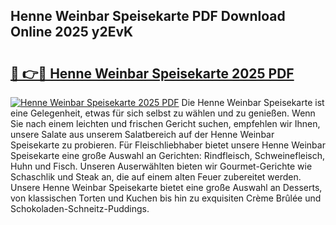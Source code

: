 ## Henne Weinbar Speisekarte PDF Download Online 2025 y2EvK

# <h2><a href="http://gceghv.nevu.top/?p=Henne+Weinbar+Speisekarte">🔗 👉🔴 Henne Weinbar Speisekarte 2025 PDF</a></h2>

[![Henne Weinbar Speisekarte 2025 PDF](https://i.imgur.com/dBaPXMq.png)](http://gceghv.nevu.top/?p=Henne+Weinbar+Speisekarte)
Die Henne Weinbar Speisekarte ist eine Gelegenheit, etwas für sich selbst zu wählen und zu genießen. Wenn Sie nach einem leichten und frischen Gericht suchen, empfehlen wir Ihnen, unsere Salate aus unserem Salatbereich auf der Henne Weinbar Speisekarte zu probieren. Für Fleischliebhaber bietet unsere Henne Weinbar Speisekarte eine große Auswahl an Gerichten: Rindfleisch, Schweinefleisch, Huhn und Fisch. Unseren Auserwählten bieten wir Gourmet-Gerichte wie Schaschlik und Steak an, die auf einem alten Feuer zubereitet werden. Unsere Henne Weinbar Speisekarte bietet eine große Auswahl an Desserts, von klassischen Torten und Kuchen bis hin zu exquisiten Crème Brûlée und Schokoladen-Schneitz-Puddings.
